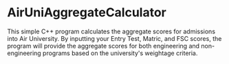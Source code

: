 # AirUniAggregateCalculator
This simple C++ program calculates the aggregate scores for admissions into Air University. By inputting your Entry Test, Matric, and FSC scores, the program will provide the aggregate scores for both engineering and non-engineering programs based on the university's weightage criteria.

